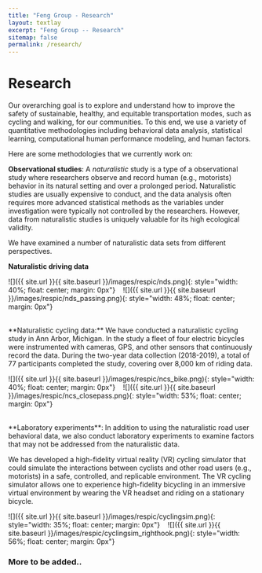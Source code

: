 ```yaml
---
title: "Feng Group - Research"
layout: textlay
excerpt: "Feng Group -- Research"
sitemap: false
permalink: /research/
---
```


# Research

Our overarching goal is to explore and understand how to improve the safety of sustainable, healthy, and equitable transportation modes, such as cycling and walking, for our communities.
To this end, we use a variety of quantitative methodologies including behavioral data analysis, statistical learning, computational human performance modeling, and human factors. 

Here are some methodologies that we currently work on:

**Observational studies**: A *naturalistic* study is a type of a observational study where researchers observe and record human (e.g., motorists) behavior in its natural setting and over a prolonged period. 
Naturalistic studies are usually expensive to conduct, and the data analysis often requires more advanced statistical methods as the variables under investigation were typically not controlled by the researchers. 
However, data from naturalistic studies is uniquely valuable for its high ecological validity. 

We have examined a number of naturalistic data sets from different perspectives.

**Naturalistic driving data**

![]({{ site.url }}{{ site.baseurl }}/images/respic/nds.png){: style="width: 40%; float: center; margin: 0px"}
&nbsp;&nbsp;
![]({{ site.url }}{{ site.baseurl }}/images/respic/nds_passing.png){: style="width: 48%; float: center; margin: 0px"}

<br>
**Naturalistic cycling data:** We have conducted a naturalistic cycling study in Ann Arbor, Michigan. 
In the study a fleet of four electric bicycles were instrumented with cameras, GPS, and other sensors that continuously record the data. 
During the two-year data collection (2018-2019), a total of 77 participants completed the study, covering over 8,000 km of riding data.

![]({{ site.url }}{{ site.baseurl }}/images/respic/ncs_bike.png){: style="width: 40%; float: center; margin: 0px"}
&nbsp;&nbsp;
![]({{ site.url }}{{ site.baseurl }}/images/respic/ncs_closepass.png){: style="width: 53%; float: center; margin: 0px"}


<br>
**Laboratory experiments**: In addition to using the naturalistic road user behavioral data, we also conduct laboratory experiments to examine factors that may not be addressed from the naturalistic data.

We has developed a high-fidelity virtual reality (VR) cycling simulator that could simulate the interactions between cyclists and other road users (e.g., motorists) in a safe, controlled, and replicable environment. The VR cycling simulator allows one to experience high-fidelity bicycling in an immersive virtual environment by wearing the VR headset and riding on a stationary bicycle. 

![]({{ site.url }}{{ site.baseurl }}/images/respic/cyclingsim.png){: style="width: 35%; float: center; margin: 0px"}
&nbsp;&nbsp;
![]({{ site.url }}{{ site.baseurl }}/images/respic/cyclingsim_righthook.png){: style="width: 56%; float: center; margin: 0px"}

### More to be added..

<br>